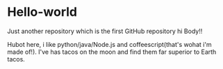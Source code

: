# Hello-world
Just another repository which is the first GitHub repository
hi Body!!

Hubot here, i like python/java/Node.js and coffeescript(that's wohat i'm made of!).
I've has tacos on the moon and find them far superior to Earth tacos.
